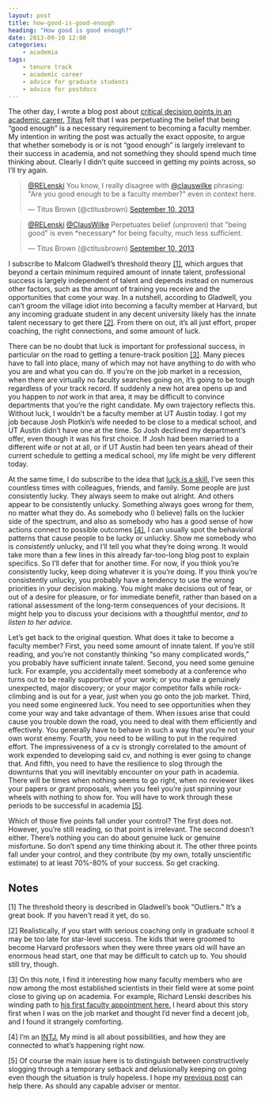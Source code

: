 ```yaml
---
layout: post
title: how-good-is-good-enough
heading: "How good is good enough?"
date: 2013-09-10 12:00
categories: 
    - academia
tags:
    - tenure track
    - academic career
    - advice for graduate students
    - advice for postdocs
---
```

The other day, I wrote a blog post about [critical decision points in an academic career.](/blog/2013/9/6/from-undergraduate-to-faculty-member-critical-decision-points-in-the-academic-career) [Titus](http://ivory.idyll.org/blog/) felt that I was perpetuating the belief that being “good enough” is a necessary requirement to becoming a faculty member. My intention in writing the post was actually the exact opposite, to argue that whether somebody is or is not “good enough” is largely irrelevant to their success in academia, and not something they should spend much time thinking about. Clearly I didn’t quite succeed in getting my points across, so I’ll try again.

<!--more-->

<blockquote class="twitter-tweet" lang="en"><p lang="en" dir="ltr"><a href="https://twitter.com/RELenski">@RELenski</a> You know, I really disagree with <a href="https://twitter.com/ClausWilke">@clauswilke</a> phrasing: &quot;Are you good enough to be a faculty member?&quot; even in context here.</p>&mdash; Titus Brown (@ctitusbrown) <a href="https://twitter.com/ctitusbrown/status/377436924710907904">September 10, 2013</a></blockquote>

<blockquote class="twitter-tweet" data-conversation="none" lang="en"><p lang="en" dir="ltr"><a href="https://twitter.com/RELenski">@RELenski</a> <a href="https://twitter.com/ClausWilke">@ClausWilke</a> Perpetuates belief (unproven) that &quot;being good&quot; is even *necessary* for being faculty, much less sufficient.</p>&mdash; Titus Brown (@ctitusbrown) <a href="https://twitter.com/ctitusbrown/status/377437139094355968">September 10, 2013</a></blockquote>
<script async src="//platform.twitter.com/widgets.js" charset="utf-8"></script>

I subscribe to Malcom Gladwell’s threshold theory [[1]](#note1), which argues that beyond a certain minimum required amount of innate talent, professional success is largely independent of talent and depends instead on numerous other factors, such as the amount of training you receive and the opportunities that come your way. In a nutshell, according to Gladwell, you can’t groom the village idiot into becoming a faculty member at Harvard, but any incoming graduate student in any decent university likely has the innate talent necessary to get there [[2]](#note2). From there on out, it’s all just effort, proper coaching, the right connections, and some amount of luck.

There can be no doubt that luck is important for professional success, in particular on the road to getting a tenure-track position [[3]](#note3). Many pieces have to fall into place, many of which may not have anything to do with who you are and what you can do. If you’re on the job market in a recession, when there are virtually no faculty searches going on, it’s going to be tough regardless of your track record. If suddenly a new hot area opens up and you happen to *not* work in that area, it may be difficult to convince departments that you’re the right candidate. My own trajectory reflects this. Without luck, I wouldn’t be a faculty member at UT Austin today. I got my job because Josh Plotkin’s wife needed to be close to a medical school, and UT Austin didn’t have one at the time. So Josh declined my department’s offer, even though it was his first choice. If Josh had been married to a different wife or not at all, or if UT Austin had been ten years ahead of their current schedule to getting a medical school, my life might be very different today.

At the same time, I do subscribe to the idea that [luck is a skill.](http://www.telegraph.co.uk/technology/3304496/Be-lucky-its-an-easy-skill-to-learn.html) I’ve seen this countless times with colleagues, friends, and family. Some people are just consistently lucky. They always seem to make out alright. And others appear to be consistently unlucky. Something always goes wrong for them, no matter what they do. As somebody who (I believe) falls on the luckier side of the spectrum, and also as somebody who has a good sense of how actions connect to possible outcomes [[4]](#note4), I can usually spot the behavioral patterns that cause people to be lucky or unlucky. Show me somebody who is *consistently* unlucky, and I’ll tell you what they’re doing wrong. It would take more than a few lines in this already far-too-long blog post to explain specifics. So I’ll defer that for another time. For now, if you think you’re consistently lucky, keep doing whatever it is you’re doing. If you think you’re consistently unlucky, you probably have a tendency to use the wrong priorities in your decision making. You might make decisions out of fear, or out of a desire for pleasure, or for immediate benefit, rather than based on a rational assessment of the long-term consequences of your decisions. It might help you to discuss your decisions with a thoughtful mentor, *and to listen to her advice.*

Let’s get back to the original question. What does it take to become a faculty member? First, you need some amount of innate talent. If you’re still reading, and you’re not constantly thinking “so many complicated words,” you probably have sufficient innate talent. Second, you need some genuine luck. For example, you accidentally meet somebody at a conference who turns out to be really supportive of your work; or you make a genuinely unexpected, major discovery; or your major competitor falls while rock-climbing and is out for a year, just when you go onto the job market. Third, you need some engineered luck. You need to see opportunities when they come your way and take advantage of them. When issues arise that could cause you trouble down the road, you need to deal with them efficiently and effectively. You generally have to behave in such a way that you’re not your own worst enemy. Fourth, you need to be willing to put in the required effort. The impressiveness of a cv is strongly correlated to the amount of work expended to developing said cv, and nothing is ever going to change that. And fifth, you need to have the resilience to slog through the downturns that you will inevitably encounter on your path in academia. There will be times when nothing seems to go right, when no reviewer likes your papers or grant proposals, when you feel you’re just spinning your wheels with nothing to show for. You will have to work through these periods to be successful in academia [[5]](#note5).

Which of those five points fall under your control? The first does not. However, you’re still reading, so that point is irrelevant. The second doesn’t either. There’s nothing you can do about genuine luck or genuine misfortune. So don’t spend any time thinking about it. The other three points fall under your control, and they contribute (by my own, totally unscientific estimate) to at least 70%-80% of your success. So get cracking.

## Notes

[1]<a id="note1"></a> The threshold theory is described in Gladwell’s book “Outliers.” It’s a great book. If you haven’t read it yet, do so.

[2]<a id="note2"></a> Realistically, if you start with serious coaching only in graduate school it may be too late for star-level success. The kids that were groomed to become Harvard professors when they were three years old will have an enormous head start, one that may be difficult to catch up to. You should still try, though.

[3]<a id="note3"></a> On this note, I find it interesting how many faculty members who are now among the most established scientists in their field were at some point close to giving up on academia. For example, Richard Lenski describes his winding path to [his first faculty appointment here.](http://telliamedrevisited.wordpress.com/2013/09/09/the-good-old-days/) I heard about this story first when I was on the job market and thought I’d never find a decent job, and I found it strangely comforting.

[4]<a id="note4"></a> I’m an [INTJ.](http://www.16personalities.com/intj-personality) My mind is all about possibilities, and how they are connected to what’s happening right now.

[5]<a id="note5"></a> Of course the main issue here is to distinguish between constructively slogging through a temporary setback and delusionally keeping on going even though the situation is truly hopeless. I hope my [previous post](/blog/2013/9/6/from-undergraduate-to-faculty-member-critical-decision-points-in-the-academic-career) can help there. As should any capable adviser or mentor.
